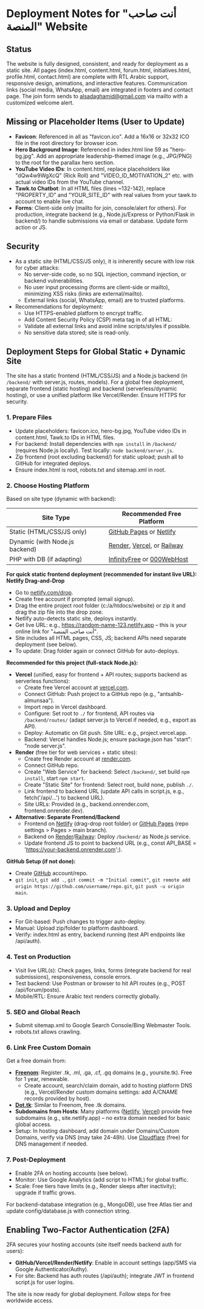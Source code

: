 # Deployment Notes for "أنت صاحب المنصة" Website

## Status

The website is fully designed, consistent, and ready for deployment as a static site. All pages (index.html, content.html, forum.html, initiatives.html, profile.html, contact.html) are complete with RTL Arabic support, responsive design, animations, and interactive features. Communication links (social media, WhatsApp, email) are integrated in footers and contact page. The join form sends to alsadaghamid@gmail.com via mailto with a customized welcome alert.

## Missing or Placeholder Items (User to Update)
- **Favicon**: Referenced in all <head> as "favicon.ico". Add a 16x16 or 32x32 ICO file in the root directory for browser icon.
- **Hero Background Image**: Referenced in index.html line 59 as "hero-bg.jpg". Add an appropriate leadership-themed image (e.g., JPG/PNG) to the root for the parallax hero section.
- **YouTube Video IDs**: In content.html, replace placeholders like "dQw4w9WgXcQ" (Rick Roll) and "VIDEO_ID_MOTIVATION_2" etc. with actual video IDs from the YouTube channel.
- **Tawk.to Chatbot**: In all HTML files (lines ~132-142), replace "PROPERTY_ID" and "YOUR_SITE_ID" with real values from your tawk.to account to enable live chat.
- **Forms**: Client-side only (mailto for join, console/alert for others). For production, integrate backend (e.g., Node.js/Express or Python/Flask in backend/) to handle submissions via email or database. Update form action or JS.

## Security
- As a static site (HTML/CSS/JS only), it is inherently secure with low risk for cyber attacks:
  - No server-side code, so no SQL injection, command injection, or backend vulnerabilities.
  - No user input processing (forms are client-side or mailto), minimizing XSS risks (links are external/mailto).
  - External links (social, WhatsApp, email) are to trusted platforms.
- Recommendations for deployment:
  - Use HTTPS-enabled platform to encrypt traffic.
  - Add Content Security Policy (CSP) meta tag in <head> of all HTML: <meta http-equiv="Content-Security-Policy" content="default-src 'self'; script-src 'self' https://embed.tawk.to https://www.youtube.com; style-src 'self' https://fonts.googleapis.com; font-src https://fonts.gstatic.com;">
  - Validate all external links and avoid inline scripts/styles if possible.
  - No sensitive data stored; site is read-only.

## Deployment Steps for Global Static + Dynamic Site

The site has a static frontend (HTML/CSS/JS) and a Node.js backend (in `/backend/` with server.js, routes, models). For a global free deployment, separate frontend (static hosting) and backend (serverless/dynamic hosting), or use a unified platform like Vercel/Render. Ensure HTTPS for security.

### 1. Prepare Files
- Update placeholders: favicon.ico, hero-bg.jpg, YouTube video IDs in content.html, Tawk.to IDs in HTML files.
- For backend: Install dependencies with `npm install` in `/backend/` (requires Node.js locally). Test locally: `node backend/server.js`.
- Zip frontend (root excluding backend/) for static upload; push all to GitHub for integrated deploys.
- Ensure index.html is root, robots.txt and sitemap.xml in root.

### 2. Choose Hosting Platform
Based on site type (dynamic with backend):

| Site Type | Recommended Free Platform |
|-----------|---------------------------|
| Static (HTML/CSS/JS only) | [GitHub Pages](https://pages.github.com/) or [Netlify](https://www.netlify.com/) |
| Dynamic (with Node.js backend) | [Render](https://render.com/), [Vercel](https://vercel.com/), or [Railway](https://railway.app/) |
| PHP with DB (if adapting) | [InfinityFree](https://www.infinityfree.net/) or [000WebHost](https://www.000webhost.com/) |

**For quick static frontend deployment (recommended for instant live URL): Netlify Drag-and-Drop**
- Go to [netlify.com/drop](https://app.netlify.com/drop).
- Create free account if prompted (email signup).
- Drag the entire project root folder (c:/a/htdocs/website) or zip it and drag the zip file into the drop zone.
- Netlify auto-detects static site, deploys instantly.
- Get live URL: e.g., https://random-name-123.netlify.app – this is your online link for "أنت صاحب المنصة".
- Site includes all HTML pages, CSS, JS; backend APIs need separate deployment (see below).
- To update: Drag folder again or connect GitHub for auto-deploys.

**Recommended for this project (full-stack Node.js):**
- **Vercel** (unified, easy for frontend + API routes; supports backend as serverless functions):
  - Create free Vercel account at [vercel.com](https://vercel.com).
  - Connect GitHub: Push project to a GitHub repo (e.g., "antsahib-almunsaa").
  - Import repo in Vercel dashboard.
  - Configure: Set root to `./` for frontend, API routes via `/backend/routes/` (adapt server.js to Vercel if needed, e.g., export as API).
  - Deploy: Automatic on Git push. Site URL: e.g., project.vercel.app.
  - Backend: Vercel handles Node.js; ensure package.json has "start": "node server.js".
- **Render** (free tier for web services + static sites):
  - Create free Render account at [render.com](https://render.com).
  - Connect GitHub repo.
  - Create "Web Service" for backend: Select `/backend/`, set build `npm install`, start `npm start`.
  - Create "Static Site" for frontend: Select root, build none, publish `./`.
  - Link frontend to backend URL (update API calls in script.js, e.g., fetch('/api/...') to backend URL).
  - Site URLs: Provided (e.g., backend.onrender.com, frontend.onrender.dev).
- **Alternative: Separate Frontend/Backend**
  - Frontend on [Netlify](https://www.netlify.com/) (drag-drop root folder) or [GitHub Pages](https://pages.github.com/) (repo settings > Pages > main branch).
  - Backend on [Render](https://render.com)/[Railway](https://railway.app/): Deploy `/backend/` as Node.js service.
  - Update frontend JS to point to backend URL (e.g., const API_BASE = 'https://your-backend.onrender.com';).

**GitHub Setup (if not done):**
- Create [GitHub](https://github.com/) account/repo.
- `git init`, `git add .`, `git commit -m "Initial commit"`, `git remote add origin https://github.com/username/repo.git`, `git push -u origin main`.

### 3. Upload and Deploy
- For Git-based: Push changes to trigger auto-deploy.
- Manual: Upload zip/folder to platform dashboard.
- Verify: index.html as entry, backend running (test API endpoints like /api/auth).

### 4. Test on Production
- Visit live URL(s): Check pages, links, forms (integrate backend for real submissions), responsiveness, console errors.
- Test backend: Use Postman or browser to hit API routes (e.g., POST /api/forum/posts).
- Mobile/RTL: Ensure Arabic text renders correctly globally.

### 5. SEO and Global Reach
- Submit sitemap.xml to Google Search Console/Bing Webmaster Tools.
- robots.txt allows crawling.

### 6. Link Free Custom Domain
Get a free domain from:
- **[Freenom](https://www.freenom.com/)**: Register .tk, .ml, .ga, .cf, .gq domains (e.g., yoursite.tk). Free for 1 year, renewable.
  - Create account, search/claim domain, add to hosting platform DNS (e.g., Vercel/Render custom domains settings: add A/CNAME records provided by host).
- **[Dot.tk](https://www.dot.tk/)**: Similar to Freenom, free .tk domains.
- **Subdomains from Hosts**: Many platforms ([Netlify](https://www.netlify.com/), [Vercel](https://vercel.com/)) provide free subdomains (e.g., site.netlify.app) – no extra domain needed for basic global access.
- Setup: In hosting dashboard, add domain under Domains/Custom Domains, verify via DNS (may take 24-48h). Use [Cloudflare](https://www.cloudflare.com/) (free) for DNS management if needed.

### 7. Post-Deployment
- Enable 2FA on hosting accounts (see below).
- Monitor: Use Google Analytics (add script to HTML) for global traffic.
- Scale: Free tiers have limits (e.g., Render sleeps after inactivity); upgrade if traffic grows.

For backend-database integration (e.g., MongoDB), use free Atlas tier and update config/database.js with connection string.

## Enabling Two-Factor Authentication (2FA)
2FA secures your hosting accounts (site itself needs backend auth for users):
- **GitHub/Vercel/Render/Netlify**: Enable in account settings (app/SMS via Google Authenticator/Authy).
- For site: Backend has auth routes (/api/auth); integrate JWT in frontend script.js for user logins.

The site is now ready for global deployment. Follow steps for free worldwide access.
